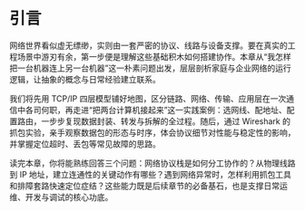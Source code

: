# 引言

网络世界看似虚无缥缈，实则由一套严密的协议、线路与设备支撑。要在真实的工程场景中游刃有余，第一步便是理解这些基础积木如何搭建协作。本章从“我怎样把一台机器连上另一台机器”这一朴素问题出发，层层剖析家庭与企业网络的运行逻辑，让抽象的概念与日常经验建立联系。

我们将先用 TCP/IP 四层模型铺好地图，区分链路、网络、传输、应用层在一次通信中各司何职，再走进“把两台计算机接起来”这一实践案例：选网线、配地址、配置路由，一步步复现数据封装、转发与拆解的全过程。随后，通过 Wireshark 的抓包实验，亲手观察数据包的形态与时序，体会协议细节对性能与稳定性的影响，并掌握定位超时、丢包等常见故障的思路。

读完本章，你将能熟练回答三个问题：网络协议栈是如何分工协作的？从物理线路到 IP 地址，建立连通性的关键动作有哪些？遇到网络异常时，怎样利用抓包工具和排障套路快速定位症结？这些能力既是后续章节的必备基石，也是支撑日常运维、开发与调试的核心功底。
